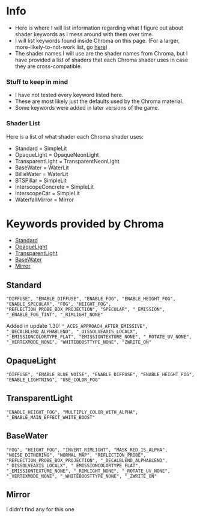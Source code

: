 # Info
- Here is where I will list information regarding what I figure out about shader keywords as I mess around with them over time.
- I will list keywords found inside Chroma on this page. (For a larger, more-likely-to-not-work list, go [here](Unverified%20Keywords/README.md))
- The shader names I will use are the shader names from Chroma, but I have provided a list of shaders that each Chroma shader uses in case they are cross-compatible.

### Stuff to keep in mind
- I have not tested every keyword listed here.
- These are most likely just the defaults used by the Chroma material.
- Some keywords were added in later versions of the game.

### Shader List
Here is a list of what shader each Chroma shader uses:
- Standard = SimpleLit
- OpaqueLight = OpaqueNeonLight
- TransparentLight = TransparentNeonLight
- BaseWater = WaterLit
- BillieWater = WaterLit
- BTSPillar = SimpleLit
- InterscopeConcrete = SimpleLit
- InterscopeCar = SimpleLit
- WaterfallMirror = Mirror

# Keywords provided by Chroma 
- [Standard](README.md#SimpleLit)
- [OpaqueLight](README.md#OpaqueNeonLight)
- [TransparentLight](README.md#TransparentNeonLight)
- [BaseWater](README.md#WaterLit)
- [Mirror](README.md#Mirror)


## Standard
`"DIFFUSE", "ENABLE_DIFFUSE", "ENABLE_FOG", "ENABLE_HEIGHT_FOG", "ENABLE_SPECULAR", "FOG", "HEIGHT_FOG", "REFLECTION_PROBE_BOX_PROJECTION", "SPECULAR", "_EMISSION", "_ENABLE_FOG_TINT", "_RIMLIGHT_NONE"`

Added in update 1.30:
`"_ACES_APPROACH_AFTER_EMISSIVE", "_DECALBLEND_ALPHABLEND", "_DISSOLVEAXIS_LOCALX", "_EMISSIONCOLORTYPE_FLAT", "EMISSIONTEXTURE_NONE", "_ROTATE_UV_NONE", "_VERTEXMODE_NONE", "WHITEBOOSTTYPE_NONE", "ZWRITE_ON"`

## OpaqueLight
`"DIFFUSE", "ENABLE_BLUE_NOISE", "ENABLE_DIFFUSE", "ENABLE_HEIGHT_FOG", "ENABLE_LIGHTNING", "USE_COLOR_FOG"`

## TransparentLight
`"ENABLE_HEIGHT_FOG", "MULTIPLY_COLOR_WITH_ALPHA", "_ENABLE_MAIN_EFFECT_WHITE_BOOST"`


## BaseWater
`"FOG", "HEIGHT_FOG", "INVERT_RIMLIGHT", "MASK_RED_IS_ALPHA", "NOISE_DITHERING", "NORMAL_MAP", "REFLECTION_PROBE", "REFLECTION_PROBE_BOX_PROJECTION", "_DECALBLEND_ALPHABLEND", "_DISSOLVEAXIS_LOCALX", "_EMISSIONCOLORTYPE_FLAT", "_EMISSIONTEXTURE_NONE", "_RIMLIGHT_NONE", "_ROTATE_UV_NONE", "_VERTEXMODE_NONE", "_WHITEBOOSTTYPE_NONE", "_ZWRITE_ON"`


## Mirror
I didn't find any for this one
